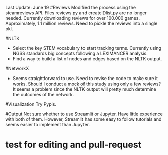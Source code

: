 Last Update: June 19
#Reviews
Modified the process using the steamreviews API. Files reviews.py and createIDlist.py are no longer needed. 
Currently downloading reviews for over 100.000 games. Approximately, 1.1 million reviews. 
Need to pickle the reviews into a single pkl. 

#NLTK
- Select the key STEM vocabulary to start tracking terms. Currently using NGSS standards big concepts following a LEXIMANCER analysis. 
- Find a way to build a list of nodes and edges based on the NLTK output. 

#NetworkX
- Seems straightforward to use. Need to revise the code to make sure it works. Should I conduct a mock of this study using only a few reviews? It seems a problem since the NLTK output will pretty much determine the outcomes of the network. 

#Visualization
Try Pypis. 

#Output
Not sure whether to use Streamlit or Jupyter. Have little experience with both of them. However, Streamlit has some easy to follow tutorials and seems easier to implement than Jupyter. 


# test for editing and pull-request
